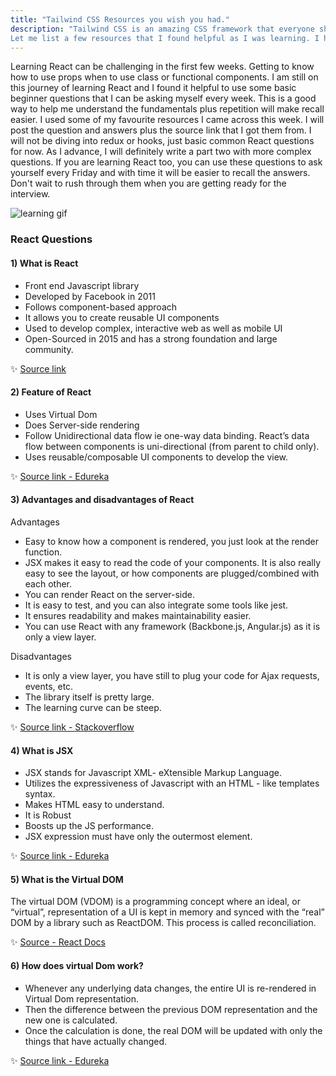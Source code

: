 ```yaml
---
title: "Tailwind CSS Resources you wish you had."
description: "Tailwind CSS is an amazing CSS framework that everyone should learn. 
Let me list a few resources that I found helpful as I was learning. I hope you will add them to your list or keep using them if you have already."
---
```


Learning React can be challenging in the first few weeks. Getting to know how to use props when to use class or functional components. I am still on this journey of learning React and I found it helpful to use some basic beginner questions that I can be asking myself every week. This is a good way to help me understand the fundamentals plus repetition will make recall easier. I used some of my favourite resources I came across this week. I will post the question and answers plus the source link that I got them from. I will not be diving into redux or hooks, just basic common React questions for now. As I advance, I will definitely write a part two with more complex questions.
If you are learning React too, you can use these questions to ask yourself every Friday and with time it will be easier to recall the answers. Don't wait to rush through them when you are getting ready for the interview.

![learning gif](https://media.giphy.com/media/tHufwMDTUi20E/giphy.gif)

### React Questions

#### 1) What is React

- Front end Javascript library
- Developed by Facebook in 2011
- Follows component-based approach
- It allows you to create reusable UI components
- Used to develop complex, interactive web as well as mobile UI
- Open-Sourced in 2015 and has a strong foundation and large community.

✨ [Source link](https://www.edureka.co/blog/what-is-react/)

#### 2) Feature of React

- Uses Virtual Dom
- Does Server-side rendering
- Follow Unidirectional data flow ie one-way data binding. React’s data flow between components is uni-directional (from parent to child only).
- Uses reusable/composable UI components to develop the view.

✨ [Source link - Edureka](https://www.edureka.co/blog/what-is-react/)

#### 3) Advantages and disadvantages of React

Advantages

- Easy to know how a component is rendered, you just look at the render function.
- JSX makes it easy to read the code of your components. It is also really easy to see the layout, or how components are plugged/combined with each other.
- You can render React on the server-side.
- It is easy to test, and you can also integrate some tools like jest.
- It ensures readability and makes maintainability easier.
- You can use React with any framework (Backbone.js, Angular.js) as it is only a view layer.

Disadvantages

- It is only a view layer, you have still to plug your code for Ajax requests, events, etc.
- The library itself is pretty large.
- The learning curve can be steep.

✨ [Source link - Stackoverflow](https://stackoverflow.com/questions/28442239/advantages-and-disadvantages-of-using-reactjs)

#### 4) What is JSX

- JSX stands for Javascript XML- eXtensible Markup Language.
- Utilizes the expressiveness of Javascript with an HTML - like templates syntax.
- Makes HTML easy to understand.
- It is Robust
- Boosts up the JS performance.
- JSX expression must have only the outermost element.

✨ [Source link - Edureka](https://www.edureka.co/blog/what-is-react/)

#### 5) What is the Virtual DOM

The virtual DOM (VDOM) is a programming concept where an ideal, or “virtual”, representation of a UI is kept in memory and synced with the “real” DOM by a library such as ReactDOM. This process is called reconciliation.

✨ [Source - React Docs](https://reactjs.org/docs/faq-internals.html#what-is-the-virtual-dom)

#### 6) How does virtual Dom work?

- Whenever any underlying data changes, the entire UI is re-rendered in Virtual Dom representation.
- Then the difference between the previous DOM representation and the new one is calculated.
- Once the calculation is done, the real DOM will be updated with only the things that have actually changed.

✨ [Source link - Edureka](https://www.edureka.co/blog/what-is-react/)
